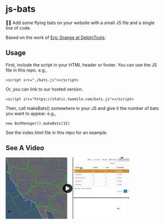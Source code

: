 # js-bats

🦇🎃 Add some flying bats on your website with a small JS file and a single line of code.  

Based on the work of [Eric Grange at DelphiTools](https://www.delphitools.info/2013/10/30/pimp-your-website-with-an-halloween-bat/).

## Usage

First, include the script in your HTML header or footer.  You can use the JS file in this repo. e.g.,

`<script src="./bats.js"></script>`

Or, you can link to our hosted version.

`<script src="https://static.twomile.com/bats.js"></script>`

Then, call makeBats() somewhere in your JS and give it the number of bats you want to appear. e.g.,

`new BatManager().makeBats(15)`

See the index.html file in this repo for an example.

## See A Video

[![See a video on PeerTube](img/video-still.jpg)](https://communitymedia.video/w/jXxnUBLguxSo9n26RGeFzN "See a video on PeerTube")

